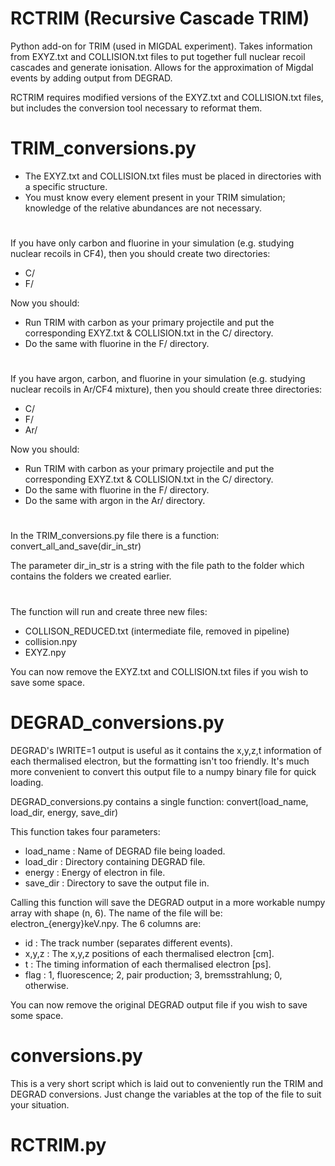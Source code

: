# RCTRIM (Recursive Cascade TRIM)
Python add-on for TRIM (used in MIGDAL experiment).
Takes information from EXYZ.txt and COLLISION.txt files to put together full nuclear recoil cascades and generate ionisation.
Allows for the approximation of Migdal events by adding output from DEGRAD.

RCTRIM requires modified versions of the EXYZ.txt and COLLISION.txt files, but includes the conversion tool necessary to reformat them.

# TRIM_conversions.py
- The EXYZ.txt and COLLISION.txt files must be placed in directories with a specific structure. 
- You must know every element present in your TRIM simulation; knowledge of the relative abundances are not necessary.

#
If you have only carbon and fluorine in your simulation (e.g. studying nuclear recoils in CF4), then you should create two directories:
- C/
- F/

Now you should: 
- Run TRIM with carbon as your primary projectile and put the corresponding EXYZ.txt & COLLISION.txt in the C/ directory.
- Do the same with fluorine in the F/ directory.

#
If you have argon, carbon, and fluorine in your simulation (e.g. studying nuclear recoils in Ar/CF4 mixture), then you should create three directories:
- C/
- F/
- Ar/

Now you should: 
- Run TRIM with carbon as your primary projectile and put the corresponding EXYZ.txt & COLLISION.txt in the C/ directory.
- Do the same with fluorine in the F/ directory.
- Do the same with argon in the Ar/ directory.

#
In the TRIM_conversions.py file there is a function: convert_all_and_save(dir_in_str)

The parameter dir_in_str is a string with the file path to the folder which contains the folders we created earlier.

#
The function will run and create three new files:
- COLLISON_REDUCED.txt (intermediate file, removed in pipeline)
- collision.npy
- EXYZ.npy

You can now remove the EXYZ.txt and COLLISION.txt files if you wish to save some space.

# DEGRAD_conversions.py

DEGRAD's IWRITE=1 output is useful as it contains the x,y,z,t information of each thermalised electron, but the formatting isn't too friendly. It's much more convenient to convert this output file to a numpy binary file for quick loading.

DEGRAD_conversions.py contains a single function: convert(load_name, load_dir, energy, save_dir)

This function takes four parameters:
- load_name : Name of DEGRAD file being loaded. 
- load_dir : Directory containing DEGRAD file.
- energy : Energy of electron in file.
- save_dir : Directory to save the output file in.

Calling this function will save the DEGRAD output in a more workable numpy array with shape (n, 6). The name of the file will be: electron_{energy}keV.npy.
The 6 columns are:
- id : The track number (separates different events).
- x,y,z : The x,y,z positions of each thermalised electron [cm].
- t : The timing information of each thermalised electron [ps].
- flag : 1, fluorescence; 2, pair production; 3, bremsstrahlung; 0, otherwise.

You can now remove the original DEGRAD output file if you wish to save some space.

# conversions.py

This is a very short script which is laid out to conveniently run the TRIM and DEGRAD conversions. Just change the variables at the top of the file to suit your situation.

# RCTRIM.py

